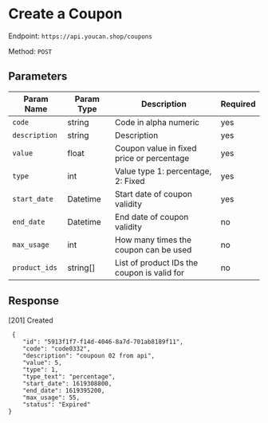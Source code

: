 # Create a Coupon

Endpoint: `https://api.youcan.shop/coupons` 

Method: `POST`

## Parameters

| Param Name | Param Type | Description | Required |
| --- | --- | --- | --- |
| `code` | string | Code in alpha numeric | yes |
| `description` | string | Description | yes |
| `value` | float | Coupon value in fixed price or percentage | yes |
| `type` | int | Value type 1: percentage, 2: Fixed | yes |
| `start_date` | Datetime | Start date of coupon validity | yes |
| `end_date` | Datetime | End date of coupon validity | no |
| `max_usage` | int | How many times the coupon can be used | no |
| `product_ids` | string[] | List of product IDs the coupon is valid for | no |

## Response

[201] Created

```
 {
    "id": "5913f1f7-f14d-4046-8a7d-701ab8189f11",
    "code": "code0332",
    "description": "coupoun 02 from api",
    "value": 5,
    "type": 1,
    "type_text": "percentage",
    "start_date": 1619308800,
    "end_date": 1619395200,
    "max_usage": 55,
    "status": "Expired"
}
```
